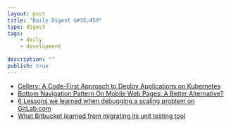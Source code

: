 ```yaml
---
layout: post
title: "Daily Digest &#35;459"
type: digest
tags: 
    - daily
    - development
    
description: ""
publish: true
---
```


- [Cellery: A Code-First Approach to Deploy Applications on Kubernetes](https://www.infoq.com/articles/cellery-code-first-kubernetes/)
- [Bottom Navigation Pattern On Mobile Web Pages: A Better Alternative?](https://www.smashingmagazine.com/2019/08/bottom-navigation-pattern-mobile-web-pages/)
- [6 Lessons we learned when debugging a scaling problem on GitLab.com ](https://about.gitlab.com/blog/2019/08/27/tyranny-of-the-clock/)
- [What Bitbucket learned from migrating its unit testing tool](https://blog.developer.atlassian.com/lessons-learned-bitbucket-unit-testing-migration-jest/)

